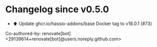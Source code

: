 # Changelog since v0.5.0
- ⬆️ Update ghcr.io/hassio-addons/base Docker tag to v18.0.1 (#73)

Co-authored-by: renovate[bot] <29139614+renovate[bot]@users.noreply.github.com> 
